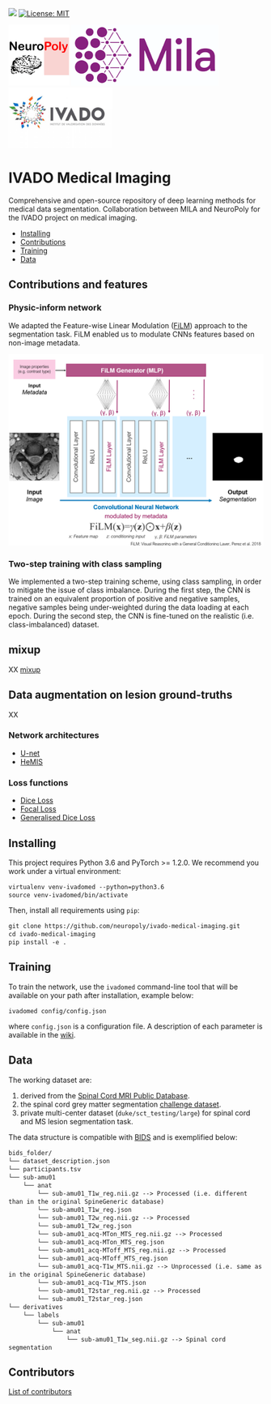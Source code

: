 ![](https://github.com/neuropoly/ivado-medical-imaging/workflows/Python%20package/badge.svg)
[![License: MIT](https://img.shields.io/badge/License-MIT-yellow.svg)](LICENSE.md)


<p float="left">
  <img src="images/neuropoly_logo.png" height="120" />
  <img src="images/mila_logo.png" height="120" /> 
  <img src="images/ivado_logo.png" height="120" />
</p>

# IVADO Medical Imaging
Comprehensive and open-source repository of deep learning methods for medical data segmentation.
Collaboration between MILA and NeuroPoly for the IVADO project on medical imaging.

- [Installing](#installing)
- [Contributions](#contributions-and-features)
- [Training](#training)
- [Data](#data)

## Contributions and features

### Physic-inform network
We adapted the Feature-wise Linear Modulation ([FiLM](https://arxiv.org/pdf/1709.07871.pdf)) approach to the segmentation task. FiLM enabled us to modulate CNNs features based on non-image metadata.

![Figure FiLM](/images/film_figure.png)

### Two-step training with class sampling
We implemented a two-step training scheme, using class sampling, in order to mitigate the issue of class imbalance. During the first step, the CNN is trained on an equivalent proportion of positive and negative samples, negative samples being under-weighted during the data loading at each epoch. During the second step, the CNN is fine-tuned on the realistic (i.e. class-imbalanced) dataset.

## mixup
XX [mixup](https://arxiv.org/pdf/1710.09412.pdf)

## Data augmentation on lesion ground-truths
XX

### Network architectures
- [U-net](https://arxiv.org/pdf/1505.04597.pdf)
- [HeMIS](https://arxiv.org/abs/1607.05194)

### Loss functions
- [Dice Loss](https://arxiv.org/abs/1606.04797)
- [Focal Loss](https://arxiv.org/pdf/1708.02002.pdf)
- [Generalised Dice Loss](https://arxiv.org/pdf/1707.03237.pdf)

## Installing

This project requires Python 3.6 and PyTorch >= 1.2.0. We recommend you work under a virtual environment:

~~~
virtualenv venv-ivadomed --python=python3.6
source venv-ivadomed/bin/activate
~~~

Then, install all requirements using `pip`:

```
git clone https://github.com/neuropoly/ivado-medical-imaging.git
cd ivado-medical-imaging
pip install -e .
```

## Training

To train the network, use the `ivadomed` command-line tool that will be available on your path after installation, example below:

```
ivadomed config/config.json
```

where `config.json` is a configuration file. A description of each parameter is available in the [wiki](https://github.com/neuropoly/ivado-medical-imaging/wiki/configuration-file).


## Data

The working dataset are:
1. derived from the [Spinal Cord MRI Public Database](https://openneuro.org/datasets/ds001919).
2. the spinal cord grey matter segmentation [challenge dataset](https://www.sciencedirect.com/science/article/pii/S1053811917302185#s0050).
3. private multi-center dataset (`duke/sct_testing/large`) for spinal cord and MS lesion segmentation task.

The data structure is compatible with [BIDS](http://bids.neuroimaging.io/) and is exemplified below:
~~~
bids_folder/
└── dataset_description.json
└── participants.tsv
└── sub-amu01
    └── anat
        └── sub-amu01_T1w_reg.nii.gz --> Processed (i.e. different than in the original SpineGeneric database)
        └── sub-amu01_T1w_reg.json
        └── sub-amu01_T2w_reg.nii.gz --> Processed
        └── sub-amu01_T2w_reg.json
        └── sub-amu01_acq-MTon_MTS_reg.nii.gz --> Processed
        └── sub-amu01_acq-MTon_MTS_reg.json
        └── sub-amu01_acq-MToff_MTS_reg.nii.gz --> Processed
        └── sub-amu01_acq-MToff_MTS_reg.json
        └── sub-amu01_acq-T1w_MTS.nii.gz --> Unprocessed (i.e. same as in the original SpineGeneric database)
        └── sub-amu01_acq-T1w_MTS.json
        └── sub-amu01_T2star_reg.nii.gz --> Processed
        └── sub-amu01_T2star_reg.json
└── derivatives
    └── labels
        └── sub-amu01
            └── anat
                └── sub-amu01_T1w_seg.nii.gz --> Spinal cord segmentation
~~~

## Contributors
[List of contributors](https://github.com/neuropoly/ivado-medical-imaging/graphs/contributors)
